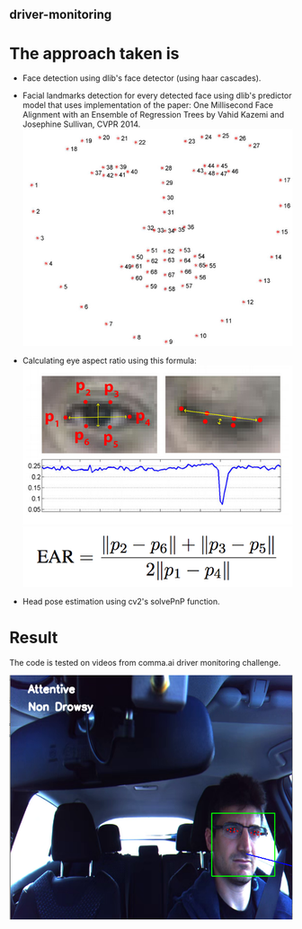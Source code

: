 ## driver-monitoring

# The approach taken is
- Face detection using dlib's face detector (using haar cascades).
- Facial landmarks detection for every detected face using dlib's predictor model that uses implementation of the paper: One Millisecond Face Alignment with an Ensemble of Regression Trees by Vahid Kazemi and Josephine Sullivan, CVPR 2014.
![](images/landmarks.jpg)
- Calculating eye aspect ratio using this formula: 
![](images/ratio.jpg)
![](images/formula.png)

- Head pose estimation using cv2's solvePnP function.

# Result 
The code is tested on videos from comma.ai driver monitoring challenge.

![](images/result.png)
